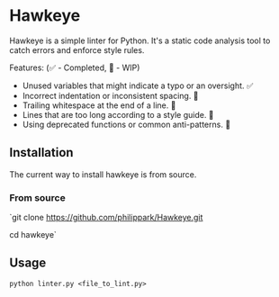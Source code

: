 # Hawkeye

Hawkeye is a simple linter for Python. It's a static code analysis tool to catch errors and enforce style rules.

Features:
(✅ - Completed, 🚧 - WIP)
* Unused variables that might indicate a typo or an oversight. ✅
* Incorrect indentation or inconsistent spacing. 🚧
* Trailing whitespace at the end of a line. 🚧
* Lines that are too long according to a style guide. 🚧
* Using deprecated functions or common anti-patterns. 🚧

## Installation

The current way to install hawkeye is from source.

### From source

`git clone https://github.com/philippark/Hawkeye.git

cd hawkeye`

## Usage

`python linter.py <file_to_lint.py>`